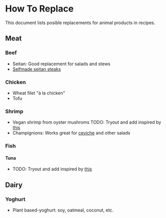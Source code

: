 # How To Replace
This document lists posible replacements for animal products in recipes.

## Meat
### Beef
* Seitan: Good replacement for salads and stews
* [Selfmade seitan steaks](https://cheapandcheerfulcooking.com/vegan-seitan-steaks/)

### Chicken
* Wheat filet "à la chicken"
* Tofu

### Shrimp
* Vegan shrimp from oyster mushroms TODO: Tryout and add inspired by [this](https://olivesfordinner.com/2017/05/vegan-shrimp.html)
* Champignions: Works great for [ceviche](https://github.com/andreamalhera/committed_meals/blob/master/recipes/salads_and_appetizers/ceviche.md) and other salads

### Fish
#### Tuna
* TODO: Tryout and add inspired by [this](https://simpleveganblog.com/vegan-tuna/)

## Dairy
### Yoghurt
* Plant based-yoghurt: soy, oatmeal, coconut, etc.
